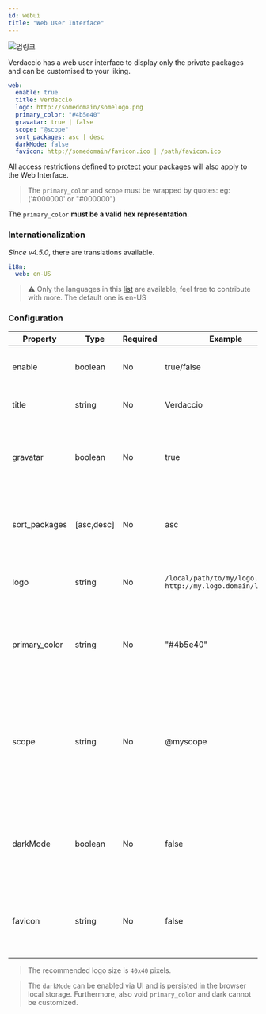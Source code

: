 ```yaml
---
id: webui
title: "Web User Interface"
---
```


![업링크](https://user-images.githubusercontent.com/558752/52916111-fa4ba980-32db-11e9-8a64-f4e06eb920b3.png)

Verdaccio has a web user interface to display only the private packages and can be customised to your liking.

```yaml
web:
  enable: true
  title: Verdaccio
  logo: http://somedomain/somelogo.png
  primary_color: "#4b5e40"
  gravatar: true | false
  scope: "@scope"
  sort_packages: asc | desc
  darkMode: false
  favicon: http://somedomain/favicon.ico | /path/favicon.ico
```

All access restrictions defined to [protect your packages](protect-your-dependencies.md) will also apply to the Web Interface.

> The `primary_color` and `scope` must be wrapped by quotes: eg: ('#000000' or "#000000")

The `primary_color` **must be a valid hex representation**.

### Internationalization

*Since v4.5.0*, there are translations available.

```yaml
i18n:
  web: en-US
```

> ⚠️ Only the languages in this [list](https://github.com/verdaccio/ui/tree/master/i18n/translations) are available, feel free to contribute with more. The default one is en-US

### Configuration

| Property      | Type       | Required | Example                                                       | Support       | Description                                                                                                              |
| ------------- | ---------- | -------- | ------------------------------------------------------------- | ------------- | ------------------------------------------------------------------------------------------------------------------------ |
| enable        | boolean    | No       | true/false                                                    | all           | allow to display the web interface                                                                                       |
| title         | string     | No       | Verdaccio                                                     | all           | HTML head title description                                                                                              |
| gravatar      | boolean    | No       | true                                                          | `>v4`      | Gravatars will be generated under the hood if this property is enabled                                                   |
| sort_packages | [asc,desc] | No       | asc                                                           | `>v4`      | By default private packages are sorted by ascending                                                                      |
| logo          | string     | No       | `/local/path/to/my/logo.png` `http://my.logo.domain/logo.png` | all           | a URI where logo is located (header logo)                                                                                |
| primary_color | string     | No       | "#4b5e40"                                                     | `>4`       | The primary color to use throughout the UI (header, etc)                                                                 |
| scope         | string     | No       | @myscope                                                      | `>v3.x`    | If you're using this registry for a specific module scope, specify that scope to set it in the webui instructions header |
| darkMode      | boolean    | No       | false                                                         | `>=v4.6.0` | This mode is an special theme for those want to live in the dark side                                                    |
| favicon       | string     | No       | false                                                         | `>=v5.0.1` | Display a custom favicon, can be local resource or valid url                                                             |

> The recommended logo size is `40x40` pixels.

> The `darkMode` can be enabled via UI and is persisted in the browser local storage. Furthermore, also void `primary_color` and dark cannot be customized.
